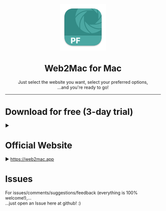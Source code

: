 <p align=center>
  <img height="150px" src="https://github.com/enSili-co/web2mac/raw/main/images/logo.png"/>
</p>
<h1 align=center>Web2Mac for Mac</h1>
<p align=center>
  Just select the website you want, select your preferred options,<br>...and you're ready to go!
</p>


---

# Download for free (3-day trial)

▶︎ 

# Official Website

▶︎ https://web2mac.app

# Issues

For issues/comments/suggestions/feedback (everything is 100% welcome!),...    
...just open an Issue here at github! :)
